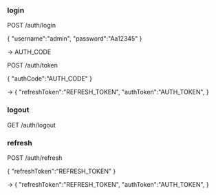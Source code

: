 
### login

POST /auth/login

{
    "username":"admin",
    "password":"Aa12345"
}

->
AUTH_CODE


POST /auth/token

{
    "authCode":"AUTH_CODE"
}

->
{
    "refreshToken":"REFRESH_TOKEN",
    "authToken":"AUTH_TOKEN",
}

### logout

GET /auth/logout

### refresh

POST /auth/refresh

{
    "refreshToken":"REFRESH_TOKEN"
}

->
{
    "refreshToken":"REFRESH_TOKEN",
    "authToken":"AUTH_TOKEN",
}